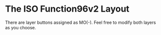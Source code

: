 # The ISO Function96v2 Layout

There are layer buttons assigned as MO(-). Feel free to modify both layers as you choose.
